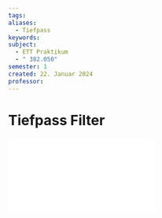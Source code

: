 ```yaml
---
tags: 
aliases:
  - Tiefpass
keywords: 
subject:
  - ETT Praktikum
  - " 382.050"
semester: 1
created: 22. Januar 2024
professor:
---
```

 

# Tiefpass Filter

![](../xEDU/ELIT_PR/AnalogeDigitaleST/ELIT-PR_AD-ST_k12136610_k12306171.pdf)

